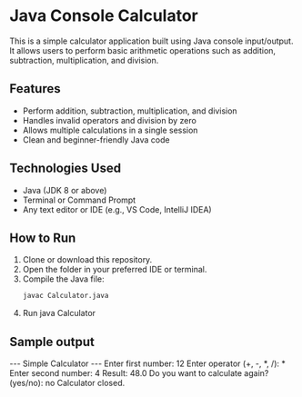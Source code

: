 # Java Console Calculator

This is a simple calculator application built using Java console input/output. It allows users to perform basic arithmetic operations such as addition, subtraction, multiplication, and division.

## Features

- Perform addition, subtraction, multiplication, and division
- Handles invalid operators and division by zero
- Allows multiple calculations in a single session
- Clean and beginner-friendly Java code

## Technologies Used

- Java (JDK 8 or above)
- Terminal or Command Prompt
- Any text editor or IDE (e.g., VS Code, IntelliJ IDEA)

## How to Run

1. Clone or download this repository.
2. Open the folder in your preferred IDE or terminal.
3. Compile the Java file:
   ```bash
   javac Calculator.java
4. Run
    java Calculator

## Sample output
 --- Simple Calculator ---
Enter first number: 12
Enter operator (+, -, *, /): *
Enter second number: 4
Result: 48.0
Do you want to calculate again? (yes/no): no
Calculator closed.

